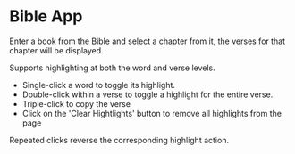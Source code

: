 # Bible App

Enter a book from the Bible and select a chapter from it, the verses for that chapter will be displayed.

Supports highlighting at both the word and verse levels.

- Single-click a word to toggle its highlight.
- Double-click within a verse to toggle a highlight for the entire verse.
- Triple-click to copy the verse
- Click on the 'Clear Hightlights' button to remove all highlights from the page

Repeated clicks reverse the corresponding highlight action.

